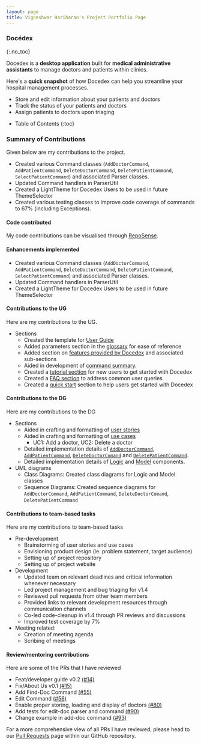 ```yaml
---
layout: page
title: Vigneshwar Hariharan's Project Portfolio Page
---
```


### Docédex
{:.no_toc}

Docedex is a **desktop application** built for **medical administrative assistants**
to manage doctors and patients within clinics.

Here's a **quick snapshot** of how Docedex can help you
streamline your hospital management processes.
- Store and edit information about your patients and doctors
- Track the status of your patients and doctors
- Assign patients to doctors upon triaging

* Table of Contents
  {:toc}

### Summary of Contributions

Given below are my contributions to the project.
- Created various Command classes (`AddDoctorCommand`, `AddPatientCommand`, `DeleteDoctorCommand`, `DeletePatientCommand`, `SelectPatientCommand`) and associated Parser classes.
- Updated Command handlers in ParserUtil
- Created a LightTheme for Docedex Users to be used in future ThemeSelector
- Created various testing classes to improve code coverage of commands to 67% (including Exceptions).

#### Code contributed
My code contributions can be visualised through [RepoSense](https://nus-cs2103-ay2223s2.github.io/tp-dashboard/?search=vigonometry&breakdown=true&sort=groupTitle&sortWithin=title&since=2023-02-17&timeframe=commit&mergegroup=&groupSelect=groupByRepos&checkedFileTypes=docs~functional-code~test-code~other&tabOpen=true&tabType=authorship&tabAuthor=vigonometry&tabRepo=AY2223S2-CS2103T-F12-1%2Ftp%5Bmaster%5D&authorshipIsMergeGroup=false&authorshipFileTypes=docs~functional-code~test-code&authorshipIsBinaryFileTypeChecked=false&authorshipIsIgnoredFilesChecked=false).

#### Enhancements implemented
- Created various Command classes (`AddDoctorCommand`, `AddPatientCommand`, `DeleteDoctorCommand`, `DeletePatientCommand`, `SelectPatientCommand`) and associated Parser classes.
- Updated Command handlers in ParserUtil
- Created a LightTheme for Docedex Users to be used in future ThemeSelector


#### Contributions to the UG
Here are my contributions to the UG.
- Sections
  - Created the template for [User Guide](../UserGuide.md)
  - Added parameters section in the [glossary](../UserGuide.md#glossary) for ease of reference
  - Added section on [features provided by Docedex](../UserGuide.md#features) and associated sub-sections
  - Aided in development of [command summary](../UserGuide.md#command-summary).
  - Created a [tutorial section](../UserGuide.md#docedex-tutorial--for-new-users-) for new users to get started with Docedex
  - Created a [FAQ section](../UserGuide.md#faq) to address common user queries
  - Created a [quick start](../UserGuide.md#quick-start) section to help users get started with Docedex



#### Contributions to the DG
Here are my contributions to the DG
- Sections
  - Aided in crafting and formatting of [user stories](../DeveloperGuide.md#user-stories)
  - Aided in crafting and formatting of [use cases](../DeveloperGuide.md#use-cases)
    - UC1: Add a doctor, UC2: Delete a doctor
  - Detailed implementation details of [`AddDoctorCommand`](../DeveloperGuide.md#add-doctor-feature), [`AddPatientCommand`](../DeveloperGuide.md#add-patient-feature), [`DeleteDoctorComand`](../DeveloperGuide.md#delete-doctor-feature) and [`DeletePatientCommand`](../DeveloperGuide.md#delete-patient-feature).
  - Detailed implementation details of [Logic](../DeveloperGuide.md#logic-component) and [Model](../DeveloperGuide.md#model-component) components.
- UML diagrams
    - Class Diagrams: Created class diagrams for Logic and Model classes
    - Sequence Diagrams: Created sequence diagrams for `AddDoctorCommand`, `AddPatientCommand`, `DeleteDoctorComand`, `DeletePatientCommand`

#### Contributions to team-based tasks
Here are my contributions to team-based tasks
- Pre-development
  - Brainstorming of user stories and use cases
  - Envisioning product design (ie. problem statement, target audience)
  - Setting up of project repository
  - Setting up of project website
- Development
  - Updated team on relevant deadlines and critical information whenever necessary
  - Led project management and bug triaging for v1.4
  - Reviewed pull requests from other team members
  - Provided links to relevant development resources through communication channels
  - Co-led code-cleanup in v1.4 through PR reviews and discussions
  - Improved test coverage by 7%
- Meeting related:
  - Creation of meeting agenda
  - Scribing of meetings

#### Review/mentoring contributions
Here are some of the PRs that I have reviewed
- Feat/developer guide v0.2 [(#14)](https://github.com/AY2223S2-CS2103T-F12-1/tp/pull/14)
- Fix/About Us v0.1 [(#15)](https://github.com/AY2223S2-CS2103T-F12-1/tp/pull/15)
- Add Find-Doc Command [(#55)](https://github.com/AY2223S2-CS2103T-F12-1/tp/pull/55)
- Edit Command [(#56)](https://github.com/AY2223S2-CS2103T-F12-1/tp/pull/56)
- Enable proper storing, loading and display of doctors [(#80)](https://github.com/AY2223S2-CS2103T-F12-1/tp/pull/80)
- Add tests for edit-doc parser and command [(#90)](https://github.com/AY2223S2-CS2103T-F12-1/tp/pull/90)
- Change example in add-doc command [(#93)](https://github.com/AY2223S2-CS2103T-F12-1/tp/pull/93)

For a more comprehensive view of all PRs I have reviewed, please head to our
[Pull Requests](https://github.com/AY2223S2-CS2103T-F12-1/tp/pulls)
page within our GitHub repository.

